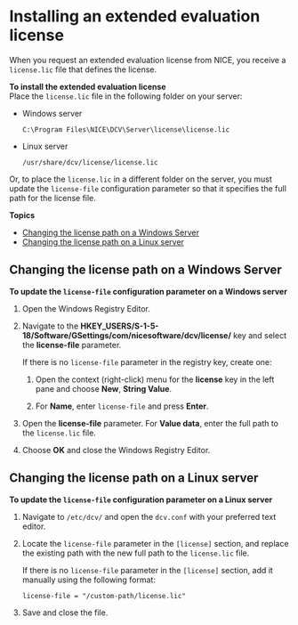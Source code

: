 # Installing an extended evaluation license<a name="setting-up-evaluation"></a>

When you request an extended evaluation license from NICE, you receive a `license.lic` file that defines the license\. 

**To install the extended evaluation license**  
Place the `license.lic` file in the following folder on your server:
+ Windows server

  ```
  C:\Program Files\NICE\DCV\Server\license\license.lic
  ```
+ Linux server

  ```
  /usr/share/dcv/license/license.lic
  ```

Or, to place the `license.lic` in a different folder on the server, you must update the `license-file` configuration parameter so that it specifies the full path for the license file\.

**Topics**
+ [Changing the license path on a Windows Server](#change-param-win)
+ [Changing the license path on a Linux server](#change-param-lin)

## Changing the license path on a Windows Server<a name="change-param-win"></a>

**To update the `license-file` configuration parameter on a Windows server**

1. Open the Windows Registry Editor\.

1. Navigate to the **HKEY\_USERS/S\-1\-5\-18/Software/GSettings/com/nicesoftware/dcv/license/** key and select the **license\-file** parameter\.

   If there is no `license-file` parameter in the registry key, create one:

   1. Open the context \(right\-click\) menu for the **license** key in the left pane and choose **New**, **String Value**\.

   1. For **Name**, enter `license-file` and press **Enter**\.

1. Open the **license\-file** parameter\. For **Value data**, enter the full path to the `license.lic` file\.

1. Choose **OK** and close the Windows Registry Editor\.

## Changing the license path on a Linux server<a name="change-param-lin"></a>

**To update the `license-file` configuration parameter on a Linux server**

1. Navigate to `/etc/dcv/` and open the `dcv.conf` with your preferred text editor\.

1. Locate the `license-file` parameter in the `[license]` section, and replace the existing path with the new full path to the `license.lic` file\.

   If there is no `license-file` parameter in the `[license]` section, add it manually using the following format:

   ```
   license-file = "/custom-path/license.lic"
   ```

1. Save and close the file\.